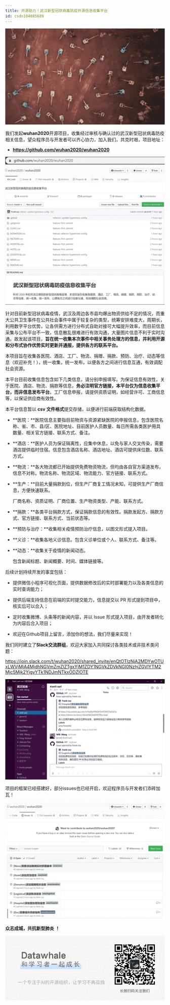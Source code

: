 ```yaml
---
title: 开源助力！武汉新型冠状病毒防疫开源信息收集平台
id: csdn104085689
---
```


![](../img/cbfa3286f433f283ffef004865074bd6.png)

我们发起**wuhan2020**开源项目，收集经过审核与确认过的武汉新型冠状病毒防疫相关信息，望众程序员与开发者可以齐心协力，加入我们，共克时艰，项目地址：

*   **https://github.com/wuhan2020/wuhan2020**

![](../img/764b64c986f2a442c9ad4c996fd8feab.png)

针对目前新型冠状病毒疫情，武汉及周边各市县均爆出物资供给不足的情况，而重大公共卫生事件在公共社会事件中属于较复杂的类型，统筹安排难度大，周期长，利用数字平台优势，让各供需方进行分布式自助对接可大幅提升效率，而目前信息采集与公布平台不一致，信息散乱很难进行有效沟通，大量图片信息不利于实时沟通。故发起该项目，**旨在统一收集本次事件中相关事务处理方的信息，并利用开源和分布式协作优势实时更新并通报，提供各方的联系平台。**

本项目旨在收集各医院、酒店、工厂、物流、捐赠、捐款、预防、治疗、动态等信息（欢迎补充！），统一收集，统一发布，以便各方之间进行信息互通，有效调配社会资源。

本平台目前收集信息包含如下几类信息，请分别申报填写。为保证信息有效性，关于医院、酒店、物流、捐款等信息，**务必注明官方链接，本平台仅为信息收集平台，而非信息发布平台**。工厂信息申报，请提供资质证明，如经营许可、工商信息等，以保证供应商有效性。

本平台信息暂以 **csv 文件格式**提交存储，以便进行前端获取结构化数据。

*   **医院：**医院信息主要指目前物资与资源紧缺医院的申报信息，包含医院名称、省、市、县/区、医院地址、目前医护人员数量、每日所需各类医护用具数量、相关官方链接、联系方式、备注。

*   **酒店：**医护人员为保证隔离性，应集中休息，以免与家人交叉传染，需要酒店提供临时住宿。信息包含酒店名称、酒店地址、酒店可提供床位数、联系方式。

*   **物流：**各大物流都已开始提供免费物资物流，但均由各自官方渠道发布，信息不对称。物流名称、物流区域、物流能力、官方链接、联系方式。

*   **生产：**目前大量捐款到位，但生产厂商复工情况未知，可提供生产厂商信息，方便快速联系。

    厂商名称、资质证明、厂商位置、生产物资类型、产能、联系方式。

*   **捐款：**各类平台捐款方式，保证捐款信息的有效性。捐款发起方、捐款方式、官方链接、联系方式、当前状态等。

*   **预防与治疗：**收集相关疫情预防治疗信息，以图文形式提入项目。

*   **义诊：**收集各地义诊信息。包含义诊单位或个人、联系方式、备注等。

*   **动态：**收集关于疫情的新闻动态。

    包含新闻标题、新闻概要、时间、媒体链接等。

后续计划持续开发的事宜包括：

*   提供微信小程序可视化页面，提供数据修改后的实时部署能力以及各类信息的实时查询能力；

*   提供后端支持信息在前端的实时提交能力，信息提交以 PR 形式提到项目中，核实后可以合入；

*   定时收集微博、头条等的新闻内容，并以 Issue 形式提入项目，由开发者转化为内容后合入项目；

*   欢迎在Github项目上留言，添加你的想法，我们尽量来实现！

我们同时建立了**Slack交流群组**，欢迎大家加入共同探讨各类技术或非技术类问题：

https://join.slack.com/t/wuhan2020/shared_invite/enQtOTIzNjA2MDYwOTUxLWVjMjA4MjdhNGVmZmZlZTgxYjM1ZDY1NGVkZDVkNGI0NzhjZGVlYTM2Mjc5Mjk2YjgyYTk1NDJmNTkxODZlOTE

![](../img/fb26fcb6bf9f042ecc3bccd8cf34b6f4.png)

项目的框架已经搭建好，部分issues也已经开启，欢迎程序员与开发者们添砖加瓦！

![](../img/3c47b306b8f993141e7fdb1e27a86882.png)

**众志成城，共抗新型肺炎** **！**

![](../img/ac1260bd6d55ebcd4401293b8b1ef5ff.png)